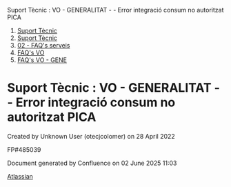 Suport Tècnic : VO - GENERALITAT - - Error integració consum no autoritzat PICA  

1.  [Suport Tècnic](index.html)
2.  [Suport Tècnic](13893782.html)
3.  [02 - FAQ's serveis](26313393.html)
4.  [FAQ's VO](28705575.html)
5.  [FAQ's VO - GENE](28705577.html)

Suport Tècnic : VO - GENERALITAT - - Error integració consum no autoritzat PICA
===============================================================================

Created by Unknown User (otecjcolomer) on 28 April 2022

  

FP#485039

Document generated by Confluence on 02 June 2025 11:03

[Atlassian](http://www.atlassian.com/)